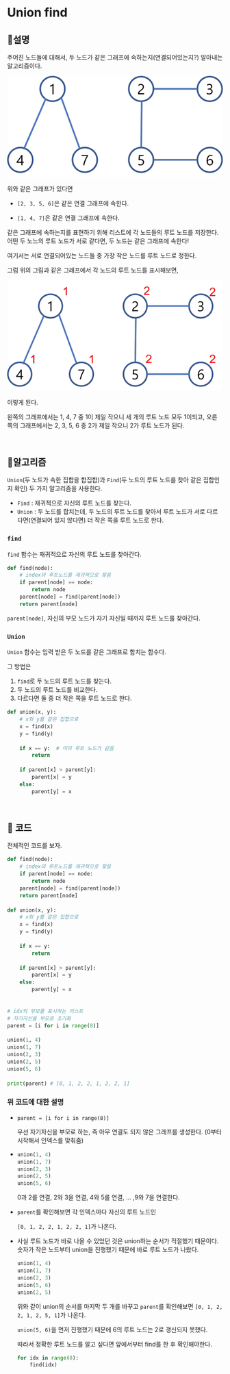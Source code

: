 # Union find

## :bread:설명

주어진 노드들에 대해서, 두 노드가 같은 그래프에 속하는지(연결되어있는지?) 알아내는 알고리즘이다.

![graph](union_find.assets/graph.png)

위와 같은 그래프가 있다면

- `[2, 3, 5, 6]`은 같은 연결 그래프에 속한다.

- `[1, 4, 7]`은 같은 연결 그래프에 속한다.

같은 그래프에 속하는지를 표현하기 위해 리스트에 각 노드들의 루트 노드를 저장한다. 어떤 두 노느의 루트 노드가 서로 같다면, 두 노드는 같은 그래프에 속한다!

여기서는 서로 연결되어있는 노드들 중 가장 작은 노드를 루트 노드로 정한다.

그럼 위의 그림과 같은 그래프에서 각 노드의 루트 노드를 표시해보면,

![graph_with_roo](union_find.assets/graph_with_roo.png)

이렇게 된다.

왼쪽의 그래프에서는 1, 4, 7 중 1이 제일 작으니 세 개의 루트 노드 모두 1이되고, 오른쪽의 그래프에서는 2, 3, 5, 6 중 2가 제일 작으니 2가 루트 노드가 된다.

<br/>



## :cookie:알고리즘

`Union`(두 노드가 속한 집합을 합집합)과 `Find`(두 노드의 루트 노드를 찾아 같은 집합인지 확인) 두 가지 알고리즘을 사용한다.

- `Find` : 재귀적으로 자신의 루트 노드를 찾는다.
- `Union` : 두 노드를 합치는데, 두 노드의 루트 노드를 찾아서 루트 노드가 서로 다르다면(연결되어 있지 않다면) 더 작은 쪽을 루트 노드로 한다.



### `find`

`find` 함수는 재귀적으로 자신의 루트 노드를 찾아간다.

```python
def find(node):
    # index의 루트노드를 재귀적으로 찾음
    if parent[node] == node: 
        return node
    parent[node] = find(parent[node])
    return parent[node]
```

`parent[node]`, 자신의 부모 노드가 자기 자신일 때까지 루트 노드를 찾아간다.



### `Union`

`Union` 함수는 입력 받은 두 노드를 같은 그래프로 합치는 함수다. 

그 방법은 

1.  `find`로 두 노드의 루트 노드를 찾는다.
2.  두 노드의 루트 노드를 비교한다.
3.  다르다면 둘 중 더 작은 쪽을 루트 노드로 한다.

```python
def union(x, y):
    # x와 y를 같은 집합으로
    x = find(x)
    y = find(y)

    if x == y:  # 이미 루트 노드가 같음
        return

    if parent[x] > parent[y]:
        parent[x] = y
    else:
        parent[y] = x
```

<br/>



## :hamburger: 코드

전체적인 코드를 보자.

```python
def find(node):
    # index의 루트노드를 재귀적으로 찾음
    if parent[node] == node: 
        return node
    parent[node] = find(parent[node])
    return parent[node]

def union(x, y):
    # x와 y를 같은 집합으로
    x = find(x)
    y = find(y)

    if x == y:
        return

    if parent[x] > parent[y]:
        parent[x] = y
    else:
        parent[y] = x


# idx의 부모를 표시하는 리스트
# 자기자신을 부모로 초기화
parent = [i for i in range(8)]

union(1, 4)
union(1, 7)
union(2, 3)
union(2, 5)
union(5, 6)

print(parent) # [0, 1, 2, 2, 1, 2, 2, 1]
```



### 위 코드에 대한 설명

- `parent = [i for i in range(8)]`

  우선 자기자신을 부모로 하는, 즉 아무 연결도 되지 않은 그래프를 생성한다. (0부터 시작해서 인덱스를 맞춰줌)

- ```python
  union(1, 4)
  union(1, 7)
  union(2, 3)
  union(2, 5)
  union(5, 6)
  ```

  0과 2를 연결, 2와 3을 연결, 4와 5를 연결, ... ,9와 7을 연결한다.

- `parent`를 확인해보면 각 인덱스마다 자신의 루트 노드인

  `[0, 1, 2, 2, 1, 2, 2, 1]`가 나온다.

- 사실 루트 노드가 바로 나올 수 있었던 것은 union하는 순서가 적절했기 때문이다. 숫자가 작은 노드부터 union을 진행했기 때문에 바로 루트 노드가 나왔다.

  ```python
  union(1, 4)
  union(1, 7)
  union(2, 3)
  union(5, 6)
  union(2, 5)
  ```

  위와 같이 union의 순서를 마지막 두 개를 바꾸고 `parent`를 확인해보면 `[0, 1, 2, 2, 1, 2, 5, 1]`가 나온다.

  `union(5, 6)`을 먼저 진행했기 때문에 6의 루트 노드는 2로 갱신되지 못했다.

  따라서 정확한 루트 노드를 알고 싶다면 앞에서부터 find를 한 후 확인해야한다.

  ```python
  for idx in range(8):
      find(idx)
  ```

